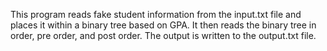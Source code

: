 This program reads fake student information from the input.txt file and places it within a binary tree based on GPA.
It then reads the binary tree in order, pre order, and post order. The output is written to the output.txt file.

